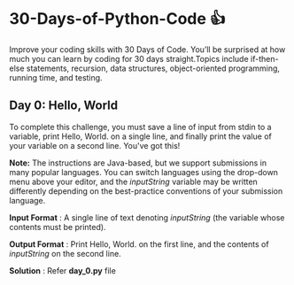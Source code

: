 # 30-Days-of-Python-Code :thumbsup:
 Improve your coding skills with 30 Days of Code. You’ll be surprised at how much you can learn by coding for 30 days straight.Topics include if-then-else statements, recursion, data structures, object-oriented programming, running time, and testing. 
 
## Day 0: Hello, World
 To complete this challenge, you must save a line of input from stdin to a variable, print Hello, World. on a single line, and finally print the value of your variable on a second line.
You've got this!

**Note:** The instructions are Java-based, but we support submissions in many popular languages. You can switch languages using the drop-down menu above your editor, and the *inputString*
variable may be written differently depending on the best-practice conventions of your submission language.

**Input Format** : 
A single line of text denoting *inputString* (the variable whose contents must be printed).

**Output Format** : 
Print Hello, World. on the first line, and the contents of *inputString* on the second line.

**Solution** : Refer **day_0.py** file
